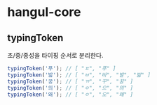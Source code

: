 # hangul-core

## typingToken

초/중/종성을 타이핑 순서로 분리한다.

```ts
typingToken('푸'); // [ "ㅍ", "푸" ]   
typingToken('밟'); // [ "ㅂ", "바", "발", "밟" ]
typingToken('꿍'); // [ "ㄲ", "꾸", "꿍" ]
typingToken('의'); // [ "ㅇ", "으", "의" ]
typingToken('왜'); // [ "ㅇ", "오", "왜" ]
```
